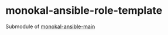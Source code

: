 # monokal-ansible-role-template
Submodule of [monokal-ansible-main](https://github.com/monokal/monokal-ansible-main)
